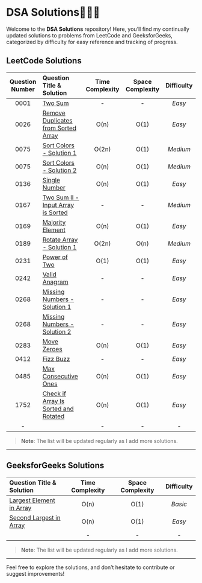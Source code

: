 # DSA Solutions🧑🏻‍💻

Welcome to the **DSA Solutions** repository! Here, you’ll find my continually updated solutions to problems from LeetCode and GeeksforGeeks, categorized by difficulty for easy reference and tracking of progress.

## LeetCode Solutions

| Question Number | Question Title & Solution                                                                 | Time Complexity | Space Complexity | Difficulty |
| :-------------: | :---------------------------------------------------------------------------------------- | :-------------: | :--------------: | :--------: |
|      0001       | [Two Sum](leetcode_easy/TwoSum.java)                                                      |        -        |        -         |   _Easy_   |
|      0026       | [Remove Duplicates from Sorted Array](leetcode_easy/RemoveDuplicatesfromSortedArray.java) |      O(n)       |       O(1)       |   _Easy_   |
|      0075       | [Sort Colors - Solution 1](leetcode_medium/SortColorsSol1.java)                           |      O(2n)      |       O(1)       |  _Medium_  |
|      0075       | [Sort Colors - Solution 2](leetcode_medium/SortColorsSol2.java)                           |      O(n)       |       O(1)       |  _Medium_  |
|      0136       | [Single Number](leetcode_easy/SingleNumber.java)                                          |      O(n)       |       O(1)       |   _Easy_   |
|      0167       | [Two Sum II - Input Array is Sorted](leetcode_medium/TwoSumII.java)                       |        -        |        -         |  _Medium_  |
|      0169       | [Majority Element](leetcode_easy/MajorityElement.java)                                    |      O(n)       |       O(1)       |   _Easy_   |
|      0189       | [Rotate Array - Solution 1](leetcode_medium/RotateArray.java)                             |      O(2n)      |       O(n)       |  _Medium_  |
|      0231       | [Power of Two](leetcode_easy/PowerOfTwo.java)                                             |      O(1)       |       O(1)       |   _Easy_   |
|      0242       | [Valid Anagram](leetcode_easy/ValidAnagram.java)                                          |        -        |        -         |   _Easy_   |
|      0268       | [Missing Numbers - Solution 1](leetcode_easy/MissingNumbers.java)                         |        -        |        -         |   _Easy_   |
|      0268       | [Missing Numbers - Solution 2](leetcode_easy/MissingNumbersSol2.java)                     |        -        |        -         |   _Easy_   |
|      0283       | [Move Zeroes](leetcode_easy/MoveZeroes.java)                                              |      O(n)       |       O(1)       |   _Easy_   |
|      0412       | [Fizz Buzz](leetcode_easy/FizzBuzz.java)                                                  |        -        |        -         |   _Easy_   |
|      0485       | [Max Consecutive Ones](leetcode_easy/MaxConsecutiveOnes.java)                             |      O(n)       |       O(1)       |   _Easy_   |
|      1752       | [Check if Array Is Sorted and Rotated](leetcode_easy/ArrayIsSortedandRotated.java)        |      O(n)       |       O(1)       |   _Easy_   |
|        -        | []()                                                                                      |        -        |        -         |    _-_     |

> **Note**: The list will be updated regularly as I add more solutions.

---

## GeeksforGeeks Solutions

| Question Title & Solution                                            | Time Complexity | Space Complexity | Difficulty |
| :------------------------------------------------------------------- | :-------------: | :--------------: | :--------: |
| [Largest Element in Array](GeeksforGeeks/LargestElementinArray.java) |      O(n)       |       O(1)       |  _Basic_   |
| [Second Largest in Array](GeeksforGeeks/SecondLargest.java)          |      O(n)       |       O(1)       |   _Easy_   |
| []()                                                                 |        -        |        -         |    _-_     |

> **Note**: The list will be updated regularly as I add more solutions.

---

Feel free to explore the solutions, and don’t hesitate to contribute or suggest improvements!
